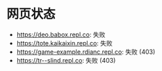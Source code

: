 # 网页状态
- https://deo.babox.repl.co: 失败
- https://tote.kaikaixin.repl.co: 失败
- https://game-example.rdianc.repl.co: 失败 (403)
- https://tr--slind.repl.co: 失败 (403)
